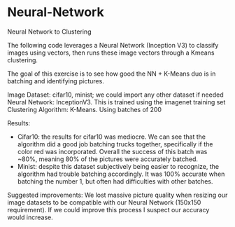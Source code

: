 # Neural-Network
Neural Network to Clustering

The following code leverages a Neural Network (Inception V3) to classify images using vectors, then runs these image vectors through a Kmeans clustering.

The goal of this exercise is to see how good the NN + K-Means duo is in batching and identifying pictures.

Image Dataset:  cifar10, minist; we could import any other dataset if needed
Neural Network:  InceptionV3.  This is trained using the imagenet training set
Clustering Algorithm:  K-Means. Using batches of 200

Results:
- Cifar10:  the results for cifar10 was mediocre.  We can see that the algorithm did a good job batching trucks together, specifically if the color red was incorporated.  Overall the success of this batch was ~80%, meaning 80% of the pictures were accurately batched.
- Minist:  despite this dataset subjectively being easier to recognize, the algorithm had trouble batching accordingly.  It was 100% accurate when batching the number 1, but often had difficulties with other batches.

Suggested improvements:
We lost massive picture quality when resizing our image datasets to be compatible with our Neural Network (150x150 requirement).  If we could improve this process I suspect our accuracy would increase.
